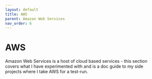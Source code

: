 ```yaml
---
layout: default
title: AWS
parent: Amazon Web Services
nav_order: 6
---
```


# AWS

Amazon Web Services is a host of cloud based services - this section covers what I have experimented with and is a doc guide to my side projects where I take AWS for  a test-run.
